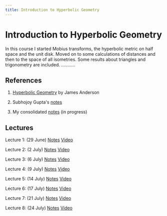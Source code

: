 ```yaml
---
title: Introduction to Hyperbolic Geometry
---
```


# Introduction to Hyperbolic Geometry

In this course I started Mobius transforms, the hyperbolic metric on half space and the unit disk. Moved on to some calculations of distances and then to the space of all isometries. Some results about triangles and trigonometry are included. ...........


## References

1. [Hyperbolic Geometry](https://www.springer.com/gp/book/9781447139874) by James Anderson

2. Subhojoy Gupta's [notes](pdf/inthypgeom.pdf)

3. My consolidated [notes](pdf/allnotes.pdf) (in progress)

## Lectures

Lecture 1: (29 June) [Notes](pdf/lec1.pdf) [Video](https://youtu.be/CjW7fPck8dI)

Lecture 2: (2 July) [Notes](pdf/lec2.pdf) [Video](https://youtu.be/C74-47VKP8M)

Lecture 3: (6 July) [Notes](pdf/lec3.pdf) [Video](https://youtu.be/aiv3PcubWUk)

Lecture 4: (9 July) [Notes](pdf/lec4.pdf) [Video](https://youtu.be/BKE6-oVZcM0)

Lecture 5: (14 July) [Notes](pdf/lec5.pdf) [Video](https://youtu.be/LhrlEXlv5a0)

Lecture 6: (17 July) [Notes](pdf/lec6_h.pdf) [Video](https://youtu.be/xLeyEYnHIN4)

Lecture 7: (21 July) [Notes](pdf/lec7_h.pdf) [Video](https://youtu.be/Jpxlbfpzo28)

Lecture 8: (24 July) [Notes](pdf/lec8_h.pdf) [Video](https://youtu.be/pg4PbOvpzhA)
